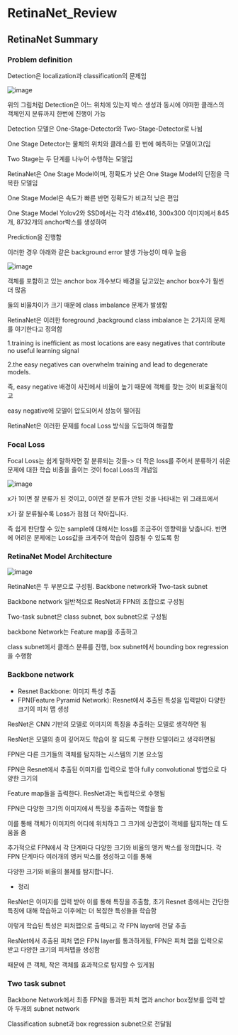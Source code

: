 # RetinaNet_Review

## RetinaNet Summary

### Problem definition

Detection은 localization과 classification의 문제임

![image](https://github.com/eumtaewon/RetinaNet_Review/assets/104436260/ac49227c-cb3a-429f-abe5-e53007ece5d8)

위의 그림처럼 Detection은 어느 위치에 있는지 박스 생성과 동시에 어떠한 클래스의 객체인지 분류까지 한번에 진행이 가능

Detection 모델은 One-Stage-Detector와 Two-Stage-Detector로 나뉨

One Stage Detector는 물체의 위치와 클래스를 한 번에 예측하는 모델이고(임

Two Stage는 두 단계를 나누어 수행하는 모델임

RetinaNet은 One Stage Model이며, 정확도가 낮은 One Stage Model의 단점을 극복한 모델임

One Stage Model은 속도가 빠른 반면 정확도가 비교적 낮은 편임

One Stage Model Yolov2와 SSD에서는 각각 416x416, 300x300 이미지에서 845개, 8732개의 anchor박스를 생성하여

Prediction을 진행함

이러한 경우 아래와 같은 background error 발생 가능성이 매우 높음

![image](https://github.com/eumtaewon/RetinaNet_Review/assets/104436260/66027f3d-df7d-4181-a3db-7fe2d3624587)

객체를 포함하고 있는 anchor box 개수보다 배경을 담고있는 anchor box수가 훨씬 더 많음

둘의 비율차이가 크기 때문에 class imbalance 문제가 발생함

RetinaNet은 이러한 foreground ,background class imbalance 는 2가지의 문제를 야기한다고 정의함
 
1.training is inefficient as most locations are easy negatives that contribute no useful learning signal

2.the easy negatives can overwhelm training and lead to degenerate models.

즉, easy negative 배경이 사진에서 비율이 높기 때문에 객체를 찾는 것이 비효율적이고 

easy negative에 모델이 압도되어서 성능이 떨어짐

RetinaNet은 이러한 문제를 focal Loss 방식을 도입하여 해결함

### Focal Loss

Focal Loss는 쉽게 말하자면 잘 분류되는 것들-> 더 작은 loss를 주어서 분류하기 쉬운 문제에 대한 학습 비중을 줄이는 것이 focal Loss의 개념임

![image](https://github.com/eumtaewon/RetinaNet_Review/assets/104436260/4459ab2a-6e40-4d5d-a7e6-4a5afd244f7a)

x가 1이면 잘 분류가 된 것이고, 0이면 잘 분류가 안된 것을 나타내는 위 그래프에서

x가 잘 분류될수록 Loss가 점점 더 작아집니다.

즉 쉽게 판단할 수 있는 sample에 대해서는 loss를 조금주어 영향력을 낮춥니다. 반면에 어려운 문제에는 Loss값을 크게주어 학습이 집중될 수 있도록 함

### RetinaNet Model Architecture

![image](https://github.com/eumtaewon/RetinaNet_Review/assets/104436260/9d4cdbd5-b1ac-4402-8dfd-ac73f57a22fe)

RetinaNet은 두 부분으로 구성됨. Backbone network와 Two-task subnet

Backbone network 일반적으로 ResNet과 FPN의 조합으로 구성됨

Two-task subnet은 class subnet, box subnet으로 구성됨

backbone Network는 Feature map을 추출하고

class subnet에서 클래스 분류를 진행, box subnet에서 bounding box regression을 수행함

### Backbone network

- Resnet Backbone: 이미지 특성 추출
- FPN(Feature Pyramid Network): Resnet에서 추출된 특성을 입력받아 다양한 크기의 피처 맵 생성

ResNet은 CNN 기반의 모델로 이미지의 특징을 추출하는 모델로 생각하면 됨

ResNet은 모델의 층이 깊어져도 학습이 잘 되도록 구현한 모델이라고 생각하면됨

FPN은 다른 크기들의 객체를 탐지하는 시스템의 기본 요소임

FPN은 Resnet에서 추출된 이미지를 입력으로 받아 fully convolutional 방법으로 다양한 크기의

Feature map들을 출력한다. ResNet과는 독립적으로 수행됨

FPN은 다양한 크기의 이미지에서 특징을 추출하는 역할을 함

이를 통해 객체가 이미지의 어디에 위치하고 그 크기에 상관없이 객체를 탐지하는 데 도움을 줌

추가적으로 FPN에서 각 단계마다 다양한 크기와 비율의 앵커 박스를 정의합니다. 각 FPN 단계마다 여러개의 앵커 박스를 생성하고 이를 통해

다양한 크기와 비율의 물체를 탐지합니다.

- 정리

ResNet은 이미지를 입력 받아 이를 통해 특징을 추출함, 초기 Resnet 층에서는 간단한 특징에 대해 학습하고 이후에는 더 복잡한 특성들을 학습함

이렇게 학습된 특성은 피처맵으로 출력되고 각 FPN layer에 전달 추출

ResNet에서 추출된 피처 맵은 FPN layer를 통과하게됨, FPN은 피처 맵을 입력으로 받고 다양한 크기의 피처맵을 생성함

때문에 큰 객체, 작은 객체를 효과적으로 탐지할 수 있게됨

### Two task subnet

Backbone Network에서 최종 FPN을 통과한 피처 맵과 anchor box정보를 입력 받아 두개의 subnet network

Classification subnet과 box regression subnet으로 전달됨


